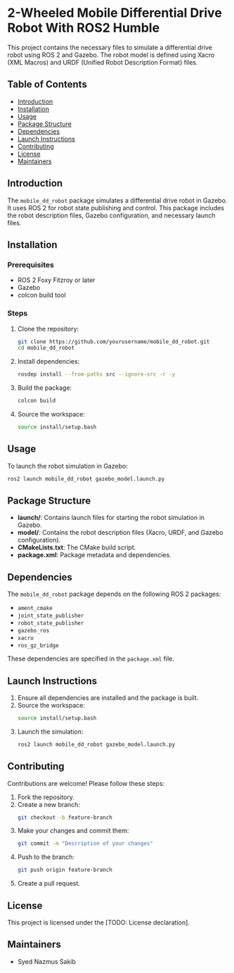 # 2-Wheeled Mobile Differential Drive Robot With ROS2 Humble


This project contains the necessary files to simulate a differential drive robot using ROS 2 and Gazebo. The robot model is defined using Xacro (XML Macros) and URDF (Unified Robot Description Format) files.

## Table of Contents
- [Introduction](#introduction)
- [Installation](#installation)
- [Usage](#usage)
- [Package Structure](#package-structure)
- [Dependencies](#dependencies)
- [Launch Instructions](#launch-instructions)
- [Contributing](#contributing)
- [License](#license)
- [Maintainers](#maintainers)

## Introduction
The `mobile_dd_robot` package simulates a differential drive robot in Gazebo. It uses ROS 2 for robot state publishing and control. This package includes the robot description files, Gazebo configuration, and necessary launch files.

## Installation

### Prerequisites
- ROS 2 Foxy Fitzroy or later
- Gazebo
- colcon build tool

### Steps
1. Clone the repository:
    ```bash
    git clone https://github.com/yourusername/mobile_dd_robot.git
    cd mobile_dd_robot
    ```

2. Install dependencies:
    ```bash
    rosdep install --from-paths src --ignore-src -r -y
    ```

3. Build the package:
    ```bash
    colcon build
    ```

4. Source the workspace:
    ```bash
    source install/setup.bash
    ```

## Usage
To launch the robot simulation in Gazebo:
```bash
ros2 launch mobile_dd_robot gazebo_model.launch.py
```

## Package Structure
- **launch/**: Contains launch files for starting the robot simulation in Gazebo.
- **model/**: Contains the robot description files (Xacro, URDF, and Gazebo configuration).
- **CMakeLists.txt**: The CMake build script.
- **package.xml**: Package metadata and dependencies.

## Dependencies
The `mobile_dd_robot` package depends on the following ROS 2 packages:
- `ament_cmake`
- `joint_state_publisher`
- `robot_state_publisher`
- `gazebo_ros`
- `xacro`
- `ros_gz_bridge`

These dependencies are specified in the `package.xml` file.

## Launch Instructions
1. Ensure all dependencies are installed and the package is built.
2. Source the workspace:
    ```bash
    source install/setup.bash
    ```
3. Launch the simulation:
    ```bash
    ros2 launch mobile_dd_robot gazebo_model.launch.py
    ```

## Contributing
Contributions are welcome! Please follow these steps:
1. Fork the repository.
2. Create a new branch:
    ```bash
    git checkout -b feature-branch
    ```
3. Make your changes and commit them:
    ```bash
    git commit -m "Description of your changes"
    ```
4. Push to the branch:
    ```bash
    git push origin feature-branch
    ```
5. Create a pull request.

## License
This project is licensed under the [TODO: License declaration].

## Maintainers
- Syed Nazmus Sakib


